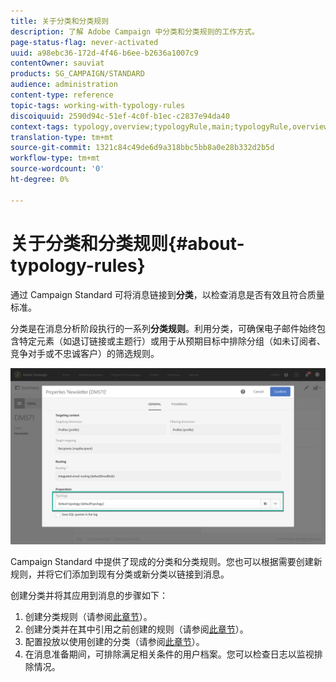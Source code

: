 ```yaml
---
title: 关于分类和分类规则
description: 了解 Adobe Campaign 中分类和分类规则的工作方式。
page-status-flag: never-activated
uuid: a98ebc36-172d-4f46-b6ee-b2636a1007c9
contentOwner: sauviat
products: SG_CAMPAIGN/STANDARD
audience: administration
content-type: reference
topic-tags: working-with-typology-rules
discoiquuid: 2590d94c-51ef-4c0f-b1ec-c2837e94da40
context-tags: typology,overview;typologyRule,main;typologyRule,overview
translation-type: tm+mt
source-git-commit: 1321c84c49de6d9a318bbc5bb8a0e28b332d2b5d
workflow-type: tm+mt
source-wordcount: '0'
ht-degree: 0%

---
```



# 关于分类和分类规则{#about-typology-rules}

通过 Campaign Standard 可将消息链接到&#x200B;**分类**，以检查消息是否有效且符合质量标准。

分类是在消息分析阶段执行的一系列&#x200B;**分类规则**。利用分类，可确保电子邮件始终包含特定元素（如退订链接或主题行）或用于从预期目标中排除分组（如未订阅者、竞争对手或不忠诚客户）的筛选规则。

![](assets/typology_messagelink.png)

Campaign Standard 中提供了现成的分类和分类规则。您也可以根据需要创建新规则，并将它们添加到现有分类或新分类以链接到消息。

创建分类并将其应用到消息的步骤如下：

1. 创建分类规则（请参阅[此章节](../../sending/using/managing-typology-rules.md#creating-a-typology-rule)）。
1. 创建分类并在其中引用之前创建的规则（请参阅[此章节](../../sending/using/managing-typologies.md#creating-a-typology)）。
1. 配置投放以使用创建的分类（请参阅[此章节](../../sending/using/managing-typologies.md#applying-typologies-to-messages)）。
1. 在消息准备期间，可排除满足相关条件的用户档案。您可以检查日志以监视排除情况。
